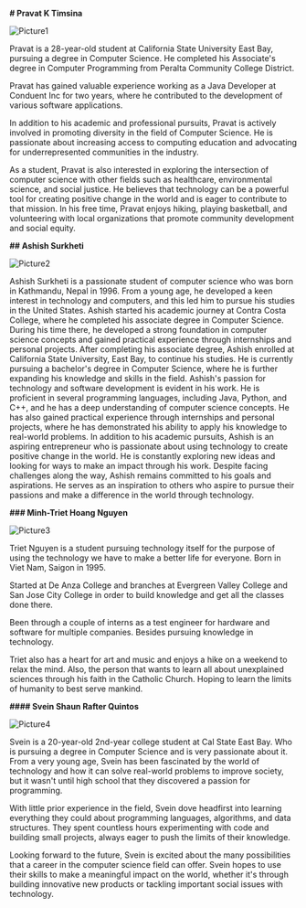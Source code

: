 
**# Pravat K Timsina**

![Picture1](https://user-images.githubusercontent.com/75275365/234748946-b6a02367-3211-4dc3-99c7-12da2d17f00b.jpg)


Pravat is a 28-year-old student at California State University East Bay, pursuing a degree in Computer Science. He completed his Associate's degree in Computer Programming from Peralta Community College District.

Pravat has gained valuable experience working as a Java Developer at Conduent Inc for two years, where he contributed to the development of various software applications.

In addition to his academic and professional pursuits, Pravat is actively involved in promoting diversity in the field of Computer Science. He is passionate about increasing access to computing education and advocating for underrepresented communities in the industry.

As a student, Pravat is also interested in exploring the intersection of computer science with other fields such as healthcare, environmental science, and social justice. He believes that technology can be a powerful tool for creating positive change in the world and is eager to contribute to that mission. In his free time, Pravat enjoys hiking, playing basketball, and volunteering with local organizations that promote community development and social equity.

**## Ashish Surkheti**

![Picture2](https://user-images.githubusercontent.com/75275365/234752708-eeb5cd7a-adb3-4da7-9ba3-bb37ffc98847.jpg)

Ashish Surkheti is a passionate student of computer science who was born in Kathmandu, Nepal in 1996. From a young age, he developed a keen interest in technology and computers, and this led him to pursue his studies in the United States.
Ashish started his academic journey at Contra Costa College, where he completed his associate degree in Computer Science. During his time there, he developed a strong foundation in computer science concepts and gained practical experience through internships and personal projects.
 After completing his associate degree, Ashish enrolled at California State University, East Bay, to continue his studies. He is currently pursuing a bachelor's degree in Computer Science, where he is further expanding his knowledge and skills in the field. Ashish's passion for technology and software development is evident in his work. He is proficient in several programming languages, including Java, Python, and C++, and he has a deep understanding of computer science concepts. He has also gained practical experience through internships and personal projects, where he has demonstrated his ability to apply his knowledge to real-world problems. 
In addition to his academic pursuits, Ashish is an aspiring entrepreneur who is passionate about using technology to create positive change in the world. He is constantly exploring new ideas and looking for ways to make an impact through his work. Despite facing challenges along the way, Ashish remains committed to his goals and aspirations. He serves as an inspiration to others who aspire to pursue their passions and make a difference in the world through technology.

**### Minh-Triet Hoang Nguyen**

![Picture3](https://user-images.githubusercontent.com/75275365/234752806-ea17f7aa-7dc1-4841-9fe8-10cfc403fa51.jpg)


Triet Nguyen is a student pursuing technology itself for the purpose of using the technology we have to make a better life for everyone. Born in Viet Nam, Saigon in 1995. 

Started at De Anza College and branches at Evergreen Valley College and San Jose City College in order to build knowledge and get all the classes done there. 

Been through a couple of interns as a test engineer for hardware and software for multiple companies. Besides pursuing knowledge in technology.

Triet also has a heart for art and music and enjoys a hike on a weekend to relax the mind. Also, the person that wants to learn all about unexplained sciences through his faith in the Catholic Church. Hoping to learn the limits of humanity to best serve mankind.

**#### Svein Shaun Rafter Quintos**

![Picture4](https://user-images.githubusercontent.com/75275365/234752893-f2b49c56-b85d-440a-b456-714e925b55fd.jpg)


Svein is a 20-year-old 2nd-year college student at Cal State East Bay. Who is pursuing a degree in Computer Science and is very passionate about it. From a very young age, Svein has been fascinated by the world of technology and how it can solve real-world problems to improve society, but it wasn't until high school that they discovered a passion for programming.

With little prior experience in the field, Svein dove headfirst into learning everything they could about programming languages, algorithms, and data structures. They spent countless hours experimenting with code and building small projects, always eager to push the limits of their knowledge.

Looking forward to the future, Svein is excited about the many possibilities that a career in the computer science field can offer. Svein hopes to use their skills to make a meaningful impact on the world, whether it's through building innovative new products or tackling important social issues with technology.


